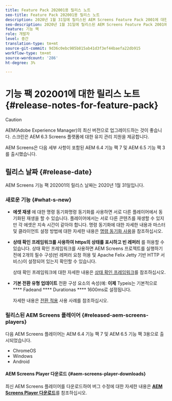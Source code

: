 ```yaml
---
title: Feature Pack 202001용 릴리스 노트
seo-title: Feature Pack 202001용 릴리스 노트
description: 2020년 1월 31일에 릴리스된 AEM Screens Feature Pack 2001에 대한 정보를 보려면 이 페이지를 따르십시오.
seo-description: 2020년 1월 31일에 릴리스된 AEM Screens Feature Pack 2001에 대한 정보를 보려면 이 페이지를 따르십시오.
feature: 기능 팩
role: 개발자
level: 중간
translation-type: tm+mt
source-git-commit: 9d36c0ebc985b815ab41d3f3ef44baefa22db915
workflow-type: tm+mt
source-wordcount: '286'
ht-degree: 3%

---
```



# 기능 팩 202001에 대한 릴리스 노트{#release-notes-for-feature-pack}

>[!CAUTION]
>
>AEM(Adobe Experience Manager)의 최신 버전으로 업그레이드하는 것이 좋습니다. 스크린은 AEM 6.3 Screens 플랫폼에 대한 유지 관리 지원을 제공합니다.

AEM Screens은 다음 세부 사항이 포함된 AEM 6.4 기능 팩 7 및 AEM 6.5 기능 팩 3를 출시했습니다.

## 릴리스 날짜 {#release-date}

AEM Screens 기능 팩 202001의 릴리스 날짜는 2020년 1월 31일입니다.

### 새로운 기능 {#what-s-new}

* **에셋 재생**
에 대한 명령 동기화명령 동기화를 사용하면 서로 다른 플레이어에서 동기화된 재생을 할 수 있습니다. 플레이어에서는 서로 다른 콘텐츠를 재생할 수 있지만 각 에셋은 지속 시간이 같아야 합니다.
명령 동기화에 대한 자세한 내용과 마스터 및 클라이언트 설정 방법에 대한 자세한 내용은 [명령 동기화 사용](using-command-sync.md)을 참조하십시오.

* **상태 확인 프레임워크를 사용하여 https의 상태를 표시하고 빈 레퍼러**
를 허용할 수 있습니다. 상태 확인 프레임워크를 사용하면 AEM Screens 프로젝트를 실행하기 전에 2개의 필수 구성(빈 레퍼러 요청 허용 및 Apache Felix Jetty 기반 HTTP 서비스)이 설정되어 있는지 확인할 수 있습니다.

   상태 확인 프레임워크에 대한 자세한 내용은 [상태 확인 프레임워크](/help/user-guide/configuring-screens-introduction.md#health-check-framework)를 참조하십시오.

* **기본 전환 유형 업데이트**
전환 구성 요소의 속성(예: 
**이제** Typeis는 기본적으로  **** Fadeand  **** Durationas  **** 1600ms로 설정됩니다.

   자세한 내용은 [전환 적용](/help/user-guide/applying-transitions.md) 사용 사례를 참조하십시오.


### 릴리스된 AEM Screens 플레이어 {#released-aem-screens-players}

다음 AEM Screens 플레이어는 AEM 6.4 기능 팩 7 및 AEM 6.5 기능 팩 3용으로 출시되었습니다.

* ChromeOS
* Windows
* Android

#### AEM Screens Player 다운로드 {#aem-screens-player-downloads}

최신 AEM Screens 플레이어를 다운로드하여 버그 수정에 대한 자세한 내용은 [**AEM Screens Player 다운로드**](https://download.macromedia.com/screens/)를 참조하십시오.
